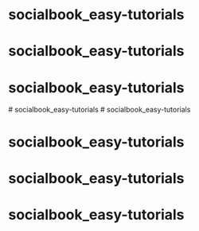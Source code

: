 # socialbook_easy-tutorials
# socialbook_easy-tutorials
# socialbook_easy-tutorials
#   s o c i a l b o o k _ e a s y - t u t o r i a l s  
 # socialbook_easy-tutorials
# socialbook_easy-tutorials
# socialbook_easy-tutorials
# socialbook_easy-tutorials
